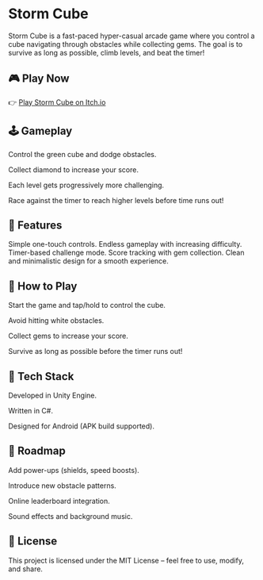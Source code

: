 <h1>Storm Cube</h1>

Storm Cube is a fast-paced hyper-casual arcade game where you control a cube navigating through obstacles while collecting gems. The goal is to survive as long as possible, climb levels, and beat the timer!

<h2>🎮 Play Now</h2>

👉 [Play Storm Cube on Itch.io](https://awaixultan.itch.io/stormcube)

<h2>🕹 Gameplay</h2>

Control the green cube and dodge obstacles.

Collect diamond to increase your score.

Each level gets progressively more challenging.

Race against the timer to reach higher levels before time runs out!

<h2>🚀 Features</h2>

Simple one-touch controls.
Endless gameplay with increasing difficulty.
Timer-based challenge mode.
Score tracking with gem collection.
Clean and minimalistic design for a smooth experience.

<h2>🚀 How to Play</h2>

Start the game and tap/hold to control the cube.

Avoid hitting white obstacles.

Collect gems to increase your score.

Survive as long as possible before the timer runs out!

<h2>🔧 Tech Stack</h2>

Developed in Unity Engine.

Written in C#.

Designed for Android (APK build supported).

<h2>📌 Roadmap</h2>

Add power-ups (shields, speed boosts).

Introduce new obstacle patterns.

Online leaderboard integration.

Sound effects and background music.

<h2>📜 License</h2>

This project is licensed under the MIT License – feel free to use, modify, and share.
